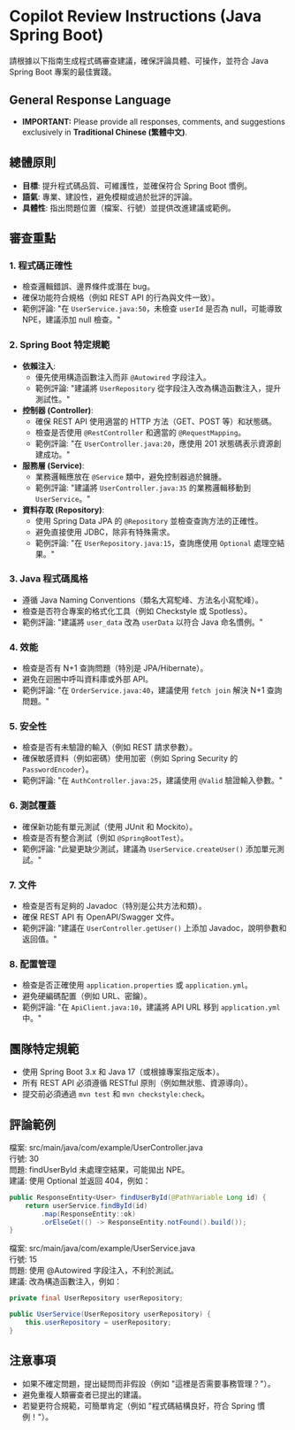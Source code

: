 # Copilot Review Instructions (Java Spring Boot)

請根據以下指南生成程式碼審查建議，確保評論具體、可操作，並符合 Java Spring Boot 專案的最佳實踐。

## General Response Language
- **IMPORTANT:** Please provide all responses, comments, and suggestions exclusively in **Traditional Chinese (繁體中文)**.

## 總體原則
- **目標**: 提升程式碼品質、可維護性，並確保符合 Spring Boot 慣例。
- **語氣**: 專業、建設性，避免模糊或過於批評的評論。
- **具體性**: 指出問題位置（檔案、行號）並提供改進建議或範例。

## 審查重點
### 1. 程式碼正確性
- 檢查邏輯錯誤、邊界條件或潛在 bug。
- 確保功能符合規格（例如 REST API 的行為與文件一致）。
- 範例評論: "在 `UserService.java:50`，未檢查 `userId` 是否為 null，可能導致 NPE，建議添加 null 檢查。"

### 2. Spring Boot 特定規範
- **依賴注入**:
  - 優先使用構造函數注入而非 `@Autowired` 字段注入。
  - 範例評論: "建議將 `UserRepository` 從字段注入改為構造函數注入，提升測試性。"
- **控制器 (Controller)**:
  - 確保 REST API 使用適當的 HTTP 方法（GET、POST 等）和狀態碼。
  - 檢查是否使用 `@RestController` 和適當的 `@RequestMapping`。
  - 範例評論: "在 `UserController.java:20`，應使用 201 狀態碼表示資源創建成功。"
- **服務層 (Service)**:
  - 業務邏輯應放在 `@Service` 類中，避免控制器過於臃腫。
  - 範例評論: "建議將 `UserController.java:35` 的業務邏輯移動到 `UserService`。"
- **資料存取 (Repository)**:
  - 使用 Spring Data JPA 的 `@Repository` 並檢查查詢方法的正確性。
  - 避免直接使用 JDBC，除非有特殊需求。
  - 範例評論: "在 `UserRepository.java:15`，查詢應使用 `Optional` 處理空結果。"

### 3. Java 程式碼風格
- 遵循 Java Naming Conventions（類名大寫駝峰、方法名小寫駝峰）。
- 檢查是否符合專案的格式化工具（例如 Checkstyle 或 Spotless）。
- 範例評論: "建議將 `user_data` 改為 `userData` 以符合 Java 命名慣例。"

### 4. 效能
- 檢查是否有 N+1 查詢問題（特別是 JPA/Hibernate）。
- 避免在迴圈中呼叫資料庫或外部 API。
- 範例評論: "在 `OrderService.java:40`，建議使用 `fetch join` 解決 N+1 查詢問題。"

### 5. 安全性
- 檢查是否有未驗證的輸入（例如 REST 請求參數）。
- 確保敏感資料（例如密碼）使用加密（例如 Spring Security 的 `PasswordEncoder`）。
- 範例評論: "在 `AuthController.java:25`，建議使用 `@Valid` 驗證輸入參數。"

### 6. 測試覆蓋
- 確保新功能有單元測試（使用 JUnit 和 Mockito）。
- 檢查是否有整合測試（例如 `@SpringBootTest`）。
- 範例評論: "此變更缺少測試，建議為 `UserService.createUser()` 添加單元測試。"

### 7. 文件
- 檢查是否有足夠的 Javadoc（特別是公共方法和類）。
- 確保 REST API 有 OpenAPI/Swagger 文件。
- 範例評論: "建議在 `UserController.getUser()` 上添加 Javadoc，說明參數和返回值。"

### 8. 配置管理
- 檢查是否正確使用 `application.properties` 或 `application.yml`。
- 避免硬編碼配置（例如 URL、密鑰）。
- 範例評論: "在 `ApiClient.java:10`，建議將 API URL 移到 `application.yml` 中。"

## 團隊特定規範
- 使用 Spring Boot 3.x 和 Java 17（或根據專案指定版本）。
- 所有 REST API 必須遵循 RESTful 原則（例如無狀態、資源導向）。
- 提交前必須通過 `mvn test` 和 `mvn checkstyle:check`。

## 評論範例
檔案: src/main/java/com/example/UserController.java  
行號: 30  
問題: findUserById 未處理空結果，可能拋出 NPE。  
建議: 使用 Optional 並返回 404，例如：  
```java
public ResponseEntity<User> findUserById(@PathVariable Long id) {
    return userService.findById(id)
        .map(ResponseEntity::ok)
        .orElseGet(() -> ResponseEntity.notFound().build());
}
```

檔案: src/main/java/com/example/UserService.java  
行號: 15  
問題: 使用 @Autowired 字段注入，不利於測試。  
建議: 改為構造函數注入，例如：  
```java
private final UserRepository userRepository;

public UserService(UserRepository userRepository) {
    this.userRepository = userRepository;
}
```


## 注意事項
- 如果不確定問題，提出疑問而非假設（例如 "這裡是否需要事務管理？"）。
- 避免重複人類審查者已提出的建議。
- 若變更符合規範，可簡單肯定（例如 "程式碼結構良好，符合 Spring 慣例！"）。